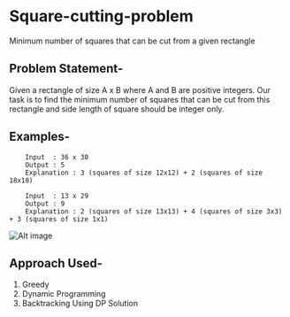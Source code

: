 # Square-cutting-problem
Minimum number of squares that can be cut from a given rectangle

## Problem Statement- 
Given a rectangle of size A x B where A and B are positive integers. Our task is to find the minimum number of squares that can be cut from this rectangle and side length of square should be integer only. 

## Examples- 
        Input  : 36 x 30 
        Output : 5
        Explanation : 3 (squares of size 12x12) + 2 (squares of size 18x18)
        
        Input  : 13 x 29    
        Output : 9
        Explanation : 2 (squares of size 13x13) + 4 (squares of size 3x3) + 3 (squares of size 1x1)
        

![Alt image](https://media.geeksforgeeks.org/wp-content/uploads/20200928120105/UntitledDiagram-252x300.jpg)

## Approach Used-
1. Greedy 
2. Dynamic Programming
3. Backtracking Using DP Solution
